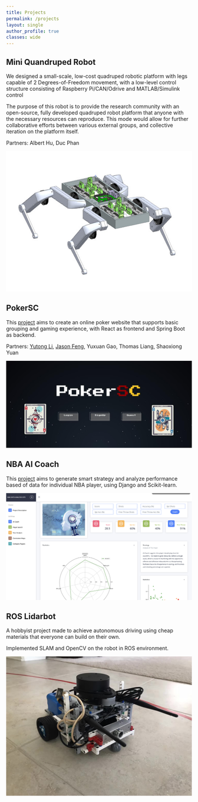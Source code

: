 ```yaml
---
title: Projects
permalink: /projects
layout: single
author_profile: true
classes: wide
---
```


## Mini Quandruped Robot

We designed a small-scale, low-cost quadruped robotic platform with legs capable of 2 Degrees-of-Freedom movement, with a low-level control structure consisting of Raspberry Pi/CAN/Odrive and MATLAB/Simulink control

The purpose of this robot is to provide the research community with an open-source, fully developed quadruped robot platform that anyone with the necessary resources can reproduce. This mode would allow for further collaborative efforts between various external groups, and collective iteration on the platform itself. 

Partners: Albert Hu, Duc Phan

![](/images/quadruped.jpeg)

## PokerSC

This [project](https://github.com/csci201atFall2021-finalproject) aims to create an online poker website that supports basic grouping and gaming experience, with React as frontend and Spring Boot as backend.

Partners: [Yutong Li](https://yutongli.me/), [Jason Feng](https://jasonfenggit.github.io/), Yuxuan Gao, Thomas Liang, Shaoxiong Yuan

![](/images/pokersc_img.png)

## NBA AI Coach

This [project](https://github.com/pwang649/NBAWeb) aims to generate smart strategy and analyze performance based of data for individual NBA player, using Django and Scikit-learn.

![](/images/NBAWeb.png)

## ROS Lidarbot

A hobbyist project made to achieve autonomous driving using cheap materials that everyone can build on their own.

Implemented SLAM and OpenCV on the robot in ROS environment.

![](/images/lidarbot.png)